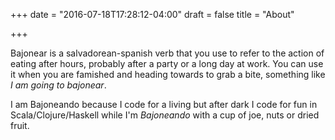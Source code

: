 +++
date = "2016-07-18T17:28:12-04:00"
draft = false
title = "About"

+++

Bajonear is a salvadorean-spanish verb that you use to refer
                    to the action of eating after hours, probably after a party or
                    a long day at work.
                    You can use it when you are famished and heading towards to
                    grab a bite, something like *I am going to bajonear*.

I am Bajoneando because I code for a living but after dark I code for fun in Scala/Clojure/Haskell while I'm
*Bajoneando* with a cup of joe, nuts or dried fruit.
